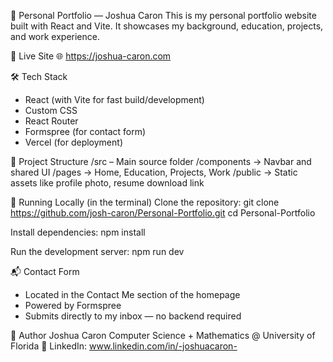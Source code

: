💼 Personal Portfolio — Joshua Caron
This is my personal portfolio website built with React and Vite. It showcases my background, education, projects, and work experience. 


🔗 Live Site
🌐 https://joshua-caron.com


🛠 Tech Stack
- React (with Vite for fast build/development)
- Custom CSS
-  React Router
-  Formspree (for contact form)
- Vercel (for deployment)


📁 Project Structure
/src – Main source folder
/components → Navbar and shared UI
/pages → Home, Education, Projects, Work
/public → Static assets like profile photo, resume download link


🧪 Running Locally (in the terminal)
Clone the repository:
git clone https://github.com/josh-caron/Personal-Portfolio.git
cd Personal-Portfolio

Install dependencies:
npm install

Run the development server:
npm run dev


📬 Contact Form
- Located in the Contact Me section of the homepage
- Powered by Formspree
- Submits directly to my inbox — no backend required


👤 Author
Joshua Caron
Computer Science + Mathematics @ University of Florida
🔗 LinkedIn: www.linkedin.com/in/-joshuacaron-